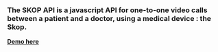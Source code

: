

### The SKOP API is a javascript API for one-to-one video calls between a patient and a doctor, using a medical device : the Skop. <br>

[**Demo here**](https://bengregory23.github.io/SKOP-API/demo/)
